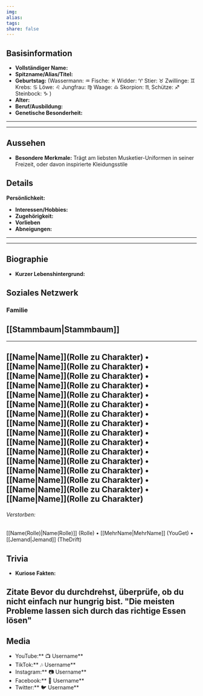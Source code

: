 ```yaml
---
img: 
alias: 
tags: 
share: false
---
```

## Basisinformation
- **Vollständiger Name:**
- **Spitzname/Alias/Titel:**
- **Geburtstag:** (Wassermann: ♒ Fische: ♓ Widder: ♈ Stier: ♉ Zwillinge: ♊ Krebs: ♋ Löwe: ♌  Jungfrau: ♍ Waage: ♎ Skorpion: ♏ Schütze: ♐ Steinbock: ♑ )
- **Alter:**
- **Beruf/Ausbildung:**
- **Genetische Besonderheit:**
---
---
## Aussehen
- **Besondere Merkmale:** Trägt am liebsten Musketier-Uniformen in seiner Freizeit, oder davon inspirierte Kleidungsstile

## Details
**Persönlichkeit:**
- **Interessen/Hobbies:**
- **Zugehörigkeit:**
- **Vorlieben**
- **Abneigungen:**
---
---
## Biographie
- **Kurzer Lebenshintergrund:**

## Soziales Netzwerk
### Familie
[[Stammbaum|Stammbaum]]
---
---
**[[Name|Name]]**(Rolle zu Charakter) • **[[Name|Name]]**(Rolle zu Charakter) • **[[Name|Name]]**(Rolle zu Charakter) • **[[Name|Name]]**(Rolle zu Charakter) • **[[Name|Name]]**(Rolle zu Charakter) • **[[Name|Name]]**(Rolle zu Charakter) • **[[Name|Name]]**(Rolle zu Charakter) • **[[Name|Name]]**(Rolle zu Charakter) • **[[Name|Name]]**(Rolle zu Charakter) • **[[Name|Name]]**(Rolle zu Charakter) • **[[Name|Name]]**(Rolle zu Charakter) • **[[Name|Name]]**(Rolle zu Charakter) • **[[Name|Name]]**(Rolle zu Charakter) • **[[Name|Name]]**(Rolle zu Charakter) • **[[Name|Name]]**(Rolle zu Charakter) • **[[Name|Name]]**(Rolle zu Charakter)
---
###### Verstorben:
[[Name(Rolle)|Name(Rolle)]] (Rolle) • [[MehrName|MehrName]] (YouGet) • [[Jemand|Jemand]] (TheDrift)
## Trivia
- **Kuriose Fakten:**
## Zitate Bevor du durchdrehst, überprüfe, ob du nicht einfach nur hungrig bist. "Die meisten Probleme lassen sich durch das richtige Essen lösen"
## Media
- YouTube:** 📺 Username**
- TikTok:** 🎶 Username**
- Instagram:** 📷 Username**
- Facebook:** 📘 Username**
- Twitter:** 🐦 Username**